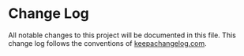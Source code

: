 # Change Log

All notable changes to this project will be documented in this file. This change log follows the conventions of [keepachangelog.com](http://keepachangelog.com/).
